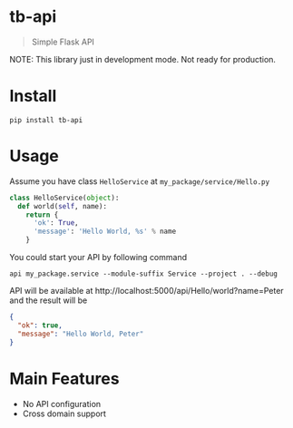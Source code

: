 # tb-api
> Simple Flask API

NOTE: This library just in development mode. Not ready for production.

# Install

```
pip install tb-api
```

# Usage

Assume you have class `HelloService` at `my_package/service/Hello.py`

```python
class HelloService(object):
  def world(self, name):
    return {
      'ok': True,
      'message': 'Hello World, %s' % name
    }
```

You could start your API by following command

```
api my_package.service --module-suffix Service --project . --debug
```

API will be available at http://localhost:5000/api/Hello/world?name=Peter and the result will be

```json
{
  "ok": true,
  "message": "Hello World, Peter"
}
```

# Main Features

* No API configuration
* Cross domain support
